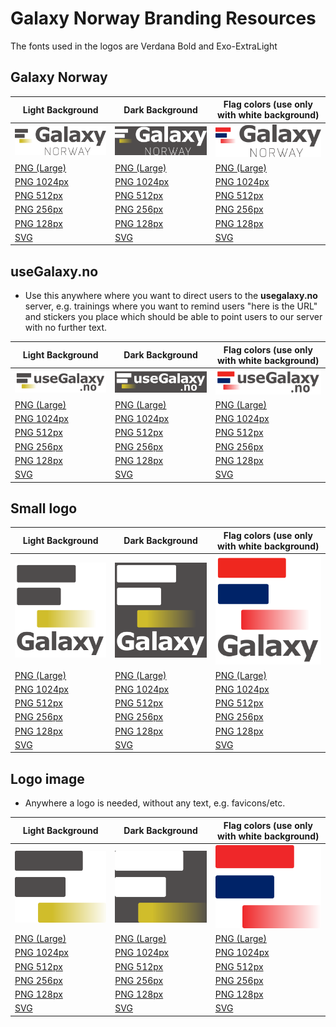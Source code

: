 # Galaxy Norway Branding Resources

The fonts used in the logos are Verdana Bold and Exo-ExtraLight



## Galaxy Norway

Light Background                                   | Dark Background                                            | Flag colors (use only with white background)                                           
------------------------------------------         | --------------------------------------------------         | --------------------------------------------------        
![](galaxy-norway/galaxy-norway.256.png)           | ![](dark_bg/galaxy-norway.dark.256.png)                    | ![](galaxy-norway.flag/galaxy-norway.flag.256.png)        
[PNG (Large)](galaxy-norway/galaxy-norway.png)     | [PNG (Large)](galaxy-norway.inv/galaxy-norway.inv.png)     | [PNG (Large)](galaxy-norway.flag/galaxy-norway.flag.png)     
[PNG 1024px](galaxy-norway/galaxy-norway.1024.png) | [PNG 1024px](galaxy-norway.inv/galaxy-norway.inv.1024.png) | [PNG 1024px](galaxy-norway.flag/galaxy-norway.flag.1024.png)
[PNG 512px](galaxy-norway/galaxy-norway.512.png)   | [PNG 512px](galaxy-norway.inv/galaxy-norway.inv.512.png)   | [PNG 512px](galaxy-norway.flag/galaxy-norway.flag.512.png)  
[PNG 256px](galaxy-norway/galaxy-norway.256.png)   | [PNG 256px](galaxy-norway.inv/galaxy-norway.inv.256.png)   | [PNG 256px](galaxy-norway.flag/galaxy-norway.flag.256.png)  
[PNG 128px](galaxy-norway/galaxy-norway.128.png)   | [PNG 128px](galaxy-norway.inv/galaxy-norway.inv.128.png)   | [PNG 128px](galaxy-norway.flag/galaxy-norway.flag.128.png)  
[SVG](galaxy-norway/galaxy-norway.svg)             | [SVG](galaxy-norway.inv/galaxy-norway.inv.svg)             | [SVG](galaxy-norway.flag/galaxy-norway.flag.svg)            

## useGalaxy.no

- Use this anywhere where you want to direct users to the **usegalaxy.no** server, e.g. trainings where you want to remind users "here is the URL" and stickers you
  place which should be able to point users to our server with no further text.

Light Background                                 | Dark Background                                          | Flag colors (use only with white background)                             
----------------------------------------         | ----------------------------------------------           | ----------------------------------------------                                        
![](useGalaxy.no/useGalaxy.no.256.png)           | ![](dark_bg/useGalaxy.no.dark.256.png)                   | ![](useGalaxy.no.flag/useGalaxy.no.flag.256.png)          
[PNG (Large)](useGalaxy.no/useGalaxy.no.png)     | [PNG (Large)](useGalaxy.no.inv/useGalaxy.no.inv.png)     | [PNG (Large)](useGalaxy.no.flag/useGalaxy.no.flag.png)    
[PNG 1024px](useGalaxy.no/useGalaxy.no.1024.png) | [PNG 1024px](useGalaxy.no.inv/useGalaxy.no.inv.1024.png) | [PNG 1024px](useGalaxy.no.flag/useGalaxy.no.flag.1024.png)
[PNG 512px](useGalaxy.no/useGalaxy.no.512.png)   | [PNG 512px](useGalaxy.no.inv/useGalaxy.no.inv.512.png)   | [PNG 512px](useGalaxy.no.flag/useGalaxy.no.flag.512.png)  
[PNG 256px](useGalaxy.no/useGalaxy.no.256.png)   | [PNG 256px](useGalaxy.no.inv/useGalaxy.no.inv.256.png)   | [PNG 256px](useGalaxy.no.flag/useGalaxy.no.flag.256.png)  
[PNG 128px](useGalaxy.no/useGalaxy.no.128.png)   | [PNG 128px](useGalaxy.no.inv/useGalaxy.no.inv.128.png)   | [PNG 128px](useGalaxy.no.flag/useGalaxy.no.flag.128.png)  
[SVG](useGalaxy.no/useGalaxy.no.svg)             | [SVG](useGalaxy.no/useGalaxy.no.inv.svg)                 | [SVG](useGalaxy.flag/useGalaxy.no.flag.svg)              

## Small logo

Light Background                                 | Dark Background                                          | Flag colors (use only with white background)                                        
----------------------------------------         | --------------------------------------------             | --------------------------------------------           
![](galaxy-small/galaxy-small.256.png)           | ![](dark_bg/galaxy-small.dark.256.png)                   | ![](galaxy-small.flag/galaxy-small.flag.256.png)           
[PNG (Large)](galaxy-small/galaxy-small.png)     | [PNG (Large)](galaxy-small.inv/galaxy-small.inv.png)     | [PNG (Large)](galaxy-small.flag/galaxy-small.flag.png)     
[PNG 1024px](galaxy-small/galaxy-small.1024.png) | [PNG 1024px](galaxy-small.inv/galaxy-small.inv.1024.png) | [PNG 1024px](galaxy-small.flag/galaxy-small.flag.1024.png) 
[PNG 512px](galaxy-small/galaxy-small.512.png)   | [PNG 512px](galaxy-small.inv/galaxy-small.inv.512.png)   | [PNG 512px](galaxy-small.flag/galaxy-small.flag.512.png)   
[PNG 256px](galaxy-small/galaxy-small.256.png)   | [PNG 256px](galaxy-small.inv/galaxy-small.inv.256.png)   | [PNG 256px](galaxy-small.flag/galaxy-small.flag.256.png)   
[PNG 128px](galaxy-small/galaxy-small.128.png)   | [PNG 128px](galaxy-small.inv/galaxy-small.inv.128.png)   | [PNG 128px](galaxy-small.flag/galaxy-small.flag.128.png)   
[SVG](galaxy-small/galaxy-small.svg)             | [SVG](galaxy-small.inv/galaxy-small.inv.svg)             | [SVG](galaxy-small.flag/galaxy-small.flag.svg)             


## Logo image

- Anywhere a logo is needed, without any text, e.g. favicons/etc.

Light Background                               | Dark Background                                        | Flag colors (use only with white background)             
----------------------------------------       | --------------------------------------------           | --------------------------------------------           
![](galaxy-logo/galaxy-logo.256.png)           | ![](dark_bg/galaxy-logo.dark.256.png)                  | ![](galaxy-logo.flag/galaxy-logo.flag.256.png)           
[PNG (Large)](galaxy-logo/galaxy-logo.png)     | [PNG (Large)](galaxy-logo.inv/galaxy-logo.inv.png)     | [PNG (Large)](galaxy-logo.flag/galaxy-logo.flag.png)     
[PNG 1024px](galaxy-logo/galaxy-logo.1024.png) | [PNG 1024px](galaxy-logo.inv/galaxy-logo.inv.1024.png) | [PNG 1024px](galaxy-logo.flag/galaxy-logo.flag.1024.png) 
[PNG 512px](galaxy-logo/galaxy-logo.512.png)   | [PNG 512px](galaxy-logo.inv/galaxy-logo.inv.512.png)   | [PNG 512px](galaxy-logo.flag/galaxy-logo.flag.512.png)   
[PNG 256px](galaxy-logo/galaxy-logo.256.png)   | [PNG 256px](galaxy-logo.inv/galaxy-logo.inv.256.png)   | [PNG 256px](galaxy-logo.flag/galaxy-logo.flag.256.png)   
[PNG 128px](galaxy-logo/galaxy-logo.128.png)   | [PNG 128px](galaxy-logo.inv/galaxy-logo.inv.128.png)   | [PNG 128px](galaxy-logo.flag/galaxy-logo.flag.128.png)   
[SVG](galaxy-logo/galaxy-logo.svg)             | [SVG](galaxy-logo.inv/galaxy-eu-logo.inv.svg)          | [SVG](galaxy-logo.flag/galaxy-logo.flag.svg)             
